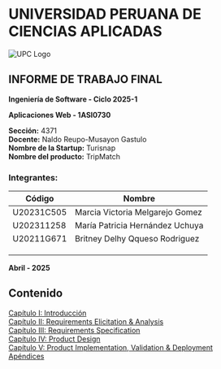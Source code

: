 # UNIVERSIDAD PERUANA DE CIENCIAS APLICADAS

![UPC Logo](https://upload.wikimedia.org/wikipedia/commons/f/fc/UPC_logo_transparente.png)

## INFORME DE TRABAJO FINAL 

**Ingeniería de Software - Ciclo 2025-1**

**Aplicaciones Web - 1ASI0730**

**Sección:** 4371  
**Docente:** Naldo Reupo-Musayon Gastulo  
**Nombre de la Startup:** Turisnap  
**Nombre del producto:** TripMatch


### Integrantes: 

|Código     |Nombre                         |
|-----------|-------------------------------|
|U20231C505| Marcia Victoria Melgarejo Gomez|
|U202311258| María Patricia Hernández Uchuya|
|U20211G671| Britney Delhy Qqueso Rodriguez |
|     |      |
|     |      |
|     |      |

**Abril - 2025**

## Contenido 

[Capítulo I: Introducción](./repo/Capitulo%201.md) <br>
[Capítulo II: Requirements Elicitation & Analysis](./repo/Capitulo%202.md) <br>
[Capítulo III: Requirements Specification](./repo/Capitulo%203.md) <br>
[Capítulo IV: Product Design](./repo/Capitulo%204.md) <br>
[Capítulo V: Product Implementation, Validation & Deployment](./repo/Capitulo%205.md) <br>
[Apéndices](./repo/Apéndices.md)
